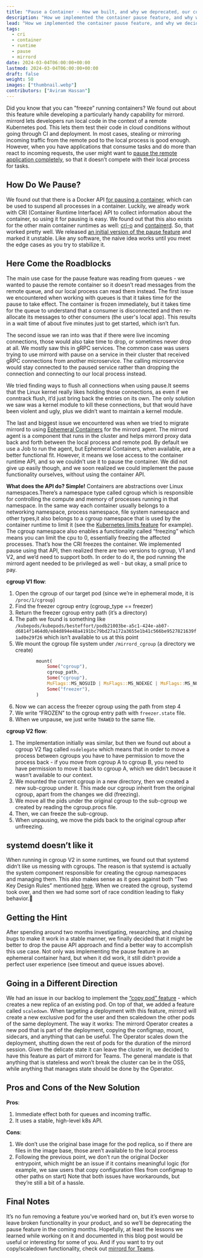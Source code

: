 ```yaml
---
title: "Pause a Container - How we built, and why we deprecated, our container pause feature"
description: "How we implemented the container pause feature, and why we decided to deprecate it"
lead: "How we implemented the container pause feature, and why we decided to deprecate it"
tags:
  - cri
  - container
  - runtime
  - pause
  - mirrord
date: 2024-03-04T06:00:00+00:00
lastmod: 2024-03-04T06:00:00+00:00
draft: false
weight: 50
images: ["thumbnail.webp"]
contributors: ["Aviram Hassan"]
---
```


Did you know that you can ”freeze” running containers? We found out about this feature while developing a particularly handy capability for mirrord. 
mirrord lets developers run local code in the context of a remote Kubernetes pod. This lets them test their code in cloud conditions without going through CI and deployment. In most cases, stealing or mirroring incoming traffic from the remote pod to the local process is good enough. However, when you have applications that consume tasks and do more than react to incoming requests, the user might want to [pause the remote application completely](https://github.com/metalbear-co/mirrord/discussions/2016), so that it doesn’t compete with their local process for tasks.

## How Do We Pause? 

We found out that there is a Docker API [for pausing a container](https://docs.docker.com/engine/api/v1.44/#tag/Container/operation/ContainerPause), which can be used to suspend all processes in a container. Luckily, we already work with CRI (Container Runtime Interface) API to collect information about the container, so using it for pausing is easy.
We found out that this also exists for the other main container runtimes as well: [cri-o](https://github.com/cri-o/cri-o/blob/9493a08a3a53e4cb788eb13f0b0965a81d00ef36/internal/oci/runtime_pod.go#L233) and [containerd](https://github.com/containerd/containerd/blob/1435b0552eab7dd0370f57e2c82e67c8d1afdaf1/core/runtime/task.go#L71).
So, that worked pretty well. We released [an initial version of the pause feature](https://github.com/metalbear-co/mirrord/pull/791) and marked it unstable.
Like any software, the naive idea works until you meet the edge cases as you try to stabilize it.

## Here Come the Roadblocks

The main use case for the pause feature was reading from queues - we wanted to pause the remote container so it doesn’t read messages from the remote queue, and our local process can read them instead. The first issue we encountered when working with queues is that it takes time for the pause to take effect. The container is frozen immediately, but it takes time for the queue to understand that a consumer is disconnected and then re-allocate its messages to other consumers (the user's local app). This results in a wait time of about five minutes just to get started, which isn’t fun.

The second issue we ran into was that if there were live incoming connections, those would also take time to drop, or sometimes never drop at all. We mostly saw this in gRPC services. The common case was users trying to use mirrord with pause on a service in their cluster that received gRPC connections from another microservice. The calling microservice would stay connected to the paused service rather than dropping the connection and connecting to our local process instead.

We tried finding ways to flush all connections when using pause.It seems that the Linux kernel really likes holding those connections, as even if we conntrack flush, it’d just bring back the entries on its own. The only solution we saw was a kernel module to kill these connections, but that would have been violent and ugly, plus we didn’t want to maintain a kernel module.

The last and biggest issue we encountered was when we tried to migrate mirrord to using [Ephemeral Containers](https://metalbear.co/blog/getting-started-with-ephemeral-containers/) for the mirrord agent. The mirrord agent is a component that runs in the cluster and helps mirrord proxy data back and forth between the local process and remote pod. By default we use a Job to run the agent, but Ephemeral Containers, when available, are a better functional fit. However, it means we lose access to the container runtime API, and so we couldn’t use it to pause the container.
We did not give up easily though, and we soon realized we could implement the pause functionality ourselves, without using the container API.

**What does the API do? Simple!** Containers are abstractions over Linux namespaces.There’s a namespace type called cgroup which is responsible for controlling the compute and memory of processes running in that namespace. In the same way each container usually belongs to a networking namespace, process namespace, file system namespace and other types,it also belongs to a cgroup namespace that is used by the container runtime to limit it (see the [Kubernetes limits feature](https://kubernetes.io/docs/concepts/configuration/manage-resources-containers/) for example).
The cgroup namespace also enables a functionality called “freezing” which means you can limit the cpu to 0, essentially freezing the affected processes. That’s how the CRI freezes the container.
We implemented pause using that API, then realized there are two versions to cgroup, V1 and V2, and we’d need to support both.
In order to do it, the pod running the mirrord agent needed to be privileged as well - but okay, a small price to pay.

**cgroup V1 flow**:
1. Open the cgroup of our target pod (since we’re in ephemeral mode, it is `/proc/1/cgroup`)
2. Find the freezer cgroup entry (cgroup_type == freezer)
3. Return the freezer cgroup entry path (it’s a directory)
4. The path we found is something like `/kubepods/kubepods/besteffort/podb21003be-a5c1-424e-ab07-d6814f1464d0/e84d894e48a4191bc79bd27a172a3655e1b41c566be9527821639f1ad0e29f26` which isn’t available to us at this point
5. We mount the cgroup file system under `/mirrord_cgroup` (a directory we create)
```rs
           mount(
               Some("cgroup"),
               cgroup_path,
               Some("cgroup"),
               MsFlags::MS_NOSUID | MsFlags::MS_NOEXEC | MsFlags::MS_NODEV,
               Some("freezer"),
           )
```

6. Now we can access the freezer cgroup using the path from step 4
7. We write “FROZEN” to the cgroup entry path with `freezer.state` file.
8. When we unpause, we just write `THAWED` to the same file.


**cgroup V2 flow**:

1. The implementation initially was similar, but then we found out about a cgroup V2 flag called `nsdelegate` which means that in order to move a process between cgroups you have to have permission to move the process back - if you move from cgroup A to cgroup B, you need to have permission to move it back to cgroup A, which we didn’t because it wasn’t available to our context.
2. We mounted the current cgroup in a new directory, then we created a new sub-cgroup under it. This made our cgroup inherit from the original cgroup, apart from the changes we did (freezing).
3. We move all the pids under the original cgroup to the sub-cgroup we created by reading the cgroup.procs file.
4. Then, we can freeze the sub-cgroup.
5. When unpausing, we move the pids back to the original cgroup after unfreezing.

## systemd doesn’t like it
When running in cgroup V2 in some runtimes, we found out that systemd didn’t like us messing with cgroups. The reason is that systemd is actually the system component responsible for creating the cgroup namespaces and managing them. This also makes sense as it goes against both “Two Key Design Rules” mentioned [here](https://systemd.io/interfaces/CGROUP_DELEGATION.html). When we created the cgroup, systemd took over, and then we had some sort of race condition leading to flaky behavior.🙁

## Getting the Hint
After spending around two months investigating, researching, and chasing bugs to make it work in a stable manner, we finally decided that it  might be better to drop the pause API approach and find a better way to accomplish this use case. Not only was implementing the pause feature in an ephemeral container hard, but when it did work, it still didn’t provide a perfect user experience (see timeout and queue issues above).

## Going in a Different Direction
We had an issue in our backlog to implement the [“copy pod” feature](https://github.com/metalbear-co/mirrord/issues/1465) - which creates a new replica of an existing pod. On top of that, we added a feature called `scaledown`. When targeting a deployment with this feature, mirrord will create a new exclusive pod for the user and then scaledown the other pods of the same deployment.
The way it works:
The mirrord Operator creates a new pod that is part of the deployment, copying the configmap, mount, sidecars, and anything that can be useful.
The Operator scales down the deployment, shutting down the rest of pods for the duration of the mirrord session.
Given the delicate state it can leave the cluster in, we decided to have this feature as part of mirrord for Teams. The general mandate is that anything that is stateless and won’t break the cluster can be in the OSS, while anything that manages state should be done by the Operator.

## Pros and Cons of the New Solution

**Pros**:
1. Immediate effect both for queues and incoming traffic.
2. It uses a stable, high-level k8s API.

**Cons**:
1. We don’t use the original base image for the pod replica, so if there are files in the image base, those aren’t available to the local process
2. Following the previous point, we don’t run the original Docker entrypoint, which might be an issue if it contains meaningful logic (for example, we saw users that copy configuration files from configmap to other paths on start)
Note that both issues have workarounds, but they’re still a bit of a hassle.

## Final Notes

It’s no fun removing a feature you’ve worked hard on, but it’s even worse to leave broken functionality in your product, and so we’ll be deprecating the pause feature in the coming months. Hopefully, at least the lessons we learned while working on it and documented in this blog post would be useful or interesting for some of you. And if you want to try out copy/scaledown functionality, check out [mirrord for Teams](http://app.metalbear.co).
